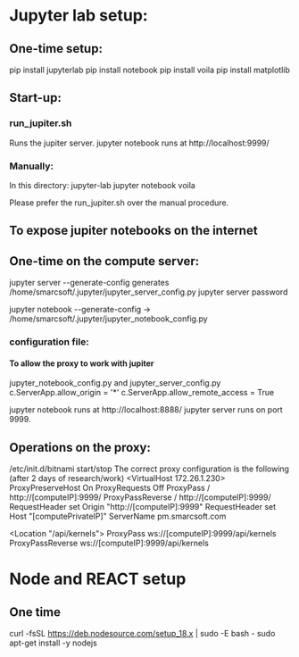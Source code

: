 # Jupyter lab setup:
## One-time setup:
pip install jupyterlab
pip install notebook
pip install voila
pip install matplotlib

## Start-up:
### run_jupiter.sh
Runs the jupiter server.
jupyter notebook runs at http://localhost:9999/

### Manually:
In this directory:
jupyter-lab
jupyter notebook
voila 

Please prefer the run_jupiter.sh over the manual procedure.

## To expose jupiter notebooks on the internet
## One-time on the compute server:
jupyter server --generate-config generates /home/smarcsoft/.jupyter/jupyter_server_config.py
jupyter server password

jupyter notebook --generate-config -> /home/smarcsoft/.jupyter/jupyter_notebook_config.py

### configuration file:
#### To allow the proxy to work with jupiter
jupyter_notebook_config.py and jupyter_server_config.py
c.ServerApp.allow_origin = '*'
c.ServerApp.allow_remote_access = True


jupyter notebook runs at http://localhost:8888/
jupyter server runs on port 9999.

## Operations on the proxy:
/etc/init.d/bitnami start/stop
The correct proxy configuration is the following (after 2 days of research/work)
<VirtualHost 172.26.1.230>
  ProxyPreserveHost On
  ProxyRequests Off
  ProxyPass / http://[computeIP]:9999/
  ProxyPassReverse / http://[computeIP]:9999/
  RequestHeader set Origin "http://[computeIP]:9999"
  RequestHeader set Host "[computePrivateIP]"
  ServerName pm.smarcsoft.com

  <Location "/api/kernels"> 
   ProxyPass ws://[computeIP]:9999/api/kernels
   ProxyPassReverse ws://[computeIP]:9999/api/kernels
  </Location>
</VirtualHost>


# Node and REACT setup
## One time
curl -fsSL https://deb.nodesource.com/setup_18.x | sudo -E bash -
sudo apt-get install -y nodejs
